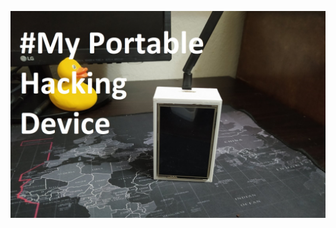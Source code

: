 ![Alt text](https://github.com/johnarakas/PortableHakingDevice/blob/main/Images/main.jpg?raw=true "Optional Title")

